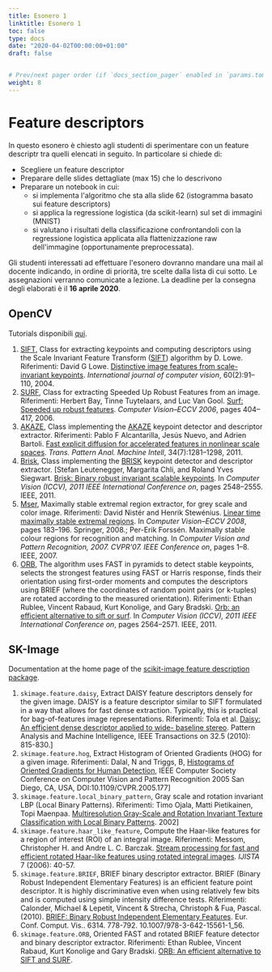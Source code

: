 ```yaml
---
title: Esonero 1
linktitle: Esonero 1
toc: false
type: docs
date: "2020-04-02T00:00:00+01:00"
draft: false


# Prev/next pager order (if `docs_section_pager` enabled in `params.toml`)
weight: 8
---
```



#  Feature descriptors

In questo esonero è chiesto agli studenti di sperimentare con un feature descriptr tra quelli elencati in seguito. In particolare si chiede di: 

- Scegliere un feature descriptor
- Preparare delle slides dettagliate (max 15) che lo descrivono
- Preparare un notebook in cui: 
	- si implementa l'algoritmo che sta alla slide 62 (istogramma basato sui feature descriptors) 
	- si applica la regressione logistica (da scikit-learn) sul set di immagini (MNIST)
	- si valutano i risultati della classificazione confrontandoli con la regressione logistica applicata alla flattenizzazione raw dell'immagine (opportunamente preprocessata). 

Gli studenti interessati ad effettuare l'esonero dovranno mandare una mail al docente indicando, in ordine di priorità, tre scelte dalla lista di cui sotto.
Le assegnazioni verranno comunicate a lezione. La deadline per la consegna degli elaborati è il **16 aprile 2020**.




## OpenCV

Tutorials disponibili [qui](https://opencv-python-tutroals.readthedocs.io/en/latest/py_tutorials/py_feature2d/py_table_of_contents_feature2d/py_table_of_contents_feature2d.html).


1. [SIFT](https://docs.opencv.org/4.2.0/d5/d3c/classcv_1_1xfeatures2d_1_1SIFT.html), Class for extracting keypoints and computing descriptors using the Scale Invariant Feature Transform ([SIFT](https://docs.opencv.org/4.2.0/d5/d3c/classcv_1_1xfeatures2d_1_1SIFT.html)) algorithm by D. Lowe. Riferimenti: David G Lowe. [Distinctive image features from scale-invariant keypoints](https://www.cs.ubc.ca/~lowe/papers/ijcv04.pdf). *International journal of computer vision*, 60(2):91–110, 2004.
2. [SURF](https://docs.opencv.org/4.2.0/d5/df7/classcv_1_1xfeatures2d_1_1SURF.html), Class for extracting Speeded Up Robust Features from an image. Riferimenti: Herbert Bay, Tinne Tuytelaars, and Luc Van Gool. [Surf: Speeded up robust features](http://scholar.google.it/scholar_url?url=https://lirias.kuleuven.be/retrieve/78517&hl=it&sa=X&scisig=AAGBfm2HNoDAKFbI70IQ22ndV5cBLu7pBw&nossl=1&oi=scholarr). *Computer Vision–ECCV 2006*, pages 404–417, 2006.
3. [AKAZE](https://docs.opencv.org/4.2.0/d8/d30/classcv_1_1AKAZE.html), Class implementing the [AKAZE](https://docs.opencv.org/4.2.0/d8/d30/classcv_1_1AKAZE.html) keypoint detector and descriptor extractor. Riferimenti: Pablo F Alcantarilla, Jesús Nuevo, and Adrien Bartoli. [Fast explicit diffusion for accelerated features in nonlinear scale spaces](http://www.bmva.org/bmvc/2013/Papers/paper0013/paper0013.pdf). *Trans. Pattern Anal. Machine Intell*, 34(7):1281–1298, 2011.
4. [Brisk](https://docs.opencv.org/4.2.0/de/dbf/classcv_1_1BRISK.html), Class implementing the [BRISK](https://docs.opencv.org/4.2.0/de/dbf/classcv_1_1BRISK.html) keypoint detector and descriptor extractor. [Stefan Leutenegger, Margarita Chli, and Roland Yves Siegwart. [Brisk: Binary robust invariant scalable keypoints](https://www.researchgate.net/publication/221110715_BRISK_Binary_Robust_invariant_scalable_keypoints). In *Computer Vision (ICCV), 2011 IEEE International Conference on*, pages 2548–2555. IEEE, 2011.
5. [Mser](https://docs.opencv.org/4.2.0/d3/d28/classcv_1_1MSER.html), Maximally stable extremal region extractor, for grey scale and color image. Riferimenti: David Nistér and Henrik Stewénius. [Linear time maximally stable extremal regions](https://www.researchgate.net/publication/221304597_Linear_Time_Maximally_Stable_Extremal_Regions). In *Computer Vision–ECCV 2008*, pages 183–196. Springer, 2008.; Per-Erik Forssén. Maximally stable colour regions for recognition and matching. In *Computer Vision and Pattern Recognition, 2007. CVPR'07. IEEE Conference on*, pages 1–8. IEEE, 2007.
6. [ORB](https://docs.opencv.org/4.2.0/db/d95/classcv_1_1ORB.html), The algorithm uses FAST in pyramids to detect stable keypoints, selects  the strongest features using FAST or Harris response, finds their  orientation using first-order moments and computes the descriptors using BRIEF (where the coordinates of random point pairs (or k-tuples) are  rotated according to the measured orientation). Riferimenti: Ethan Rublee, Vincent Rabaud, Kurt Konolige, and Gary Bradski. [Orb: an efficient alternative to sift or surf](http://www.willowgarage.com/sites/default/files/orb_final.pdf). In *Computer Vision (ICCV), 2011 IEEE International Conference on*, pages 2564–2571. IEEE, 2011.


## SK-Image

Documentation at the home page of the [scikit-image feature description package](https://scikit-image.org/docs/0.16.x/api/skimage.feature.html).

1. `skimage.feature.daisy`, Extract DAISY feature descriptors densely for the given image. DAISY is a feature descriptor similar to SIFT formulated in a way that allows for fast dense extraction. Typically, this is practical for bag-of-features image representations. Riferimenti: Tola et al. [Daisy: An efficient dense descriptor applied to wide- baseline stereo](https://infoscience.epfl.ch/record/138785/files/tola_daisy_pami_1.pdf). Pattern Analysis and Machine Intelligence, IEEE Transactions on 32.5 (2010): 815-830.]
2. `skimage.feature.hog`, Extract Histogram of Oriented Gradients (HOG) for a given image. Riferimenti: Dalal, N and Triggs, B, [Histograms of Oriented Gradients for Human Detection](https://lear.inrialpes.fr/people/triggs/pubs/Dalal-cvpr05.pdf), IEEE Computer Society Conference on Computer Vision and Pattern Recognition 2005 San Diego, CA, USA, DOI:10.1109/CVPR.2005.177]
3. `skimage.feature.local_binary_pattern`, Gray scale and rotation invariant LBP (Local Binary Patterns). Riferimenti: Timo Ojala, Matti Pietikainen, Topi Maenpaa. [Multiresolution Gray-Scale and Rotation Invariant Texture Classification with Local Binary Patterns]( http://www.ee.oulu.fi/research/mvmp/mvg/files/pdf/pdf_94.pdf). 2002]
4. `skimage.feature.haar_like_feature`, Compute the Haar-like features for a region of interest (ROI) of an integral image. Riferimenti: Messom, Christopher H. and Andre L. C. Barczak. [Stream processing for fast and efficient rotated Haar-like features using rotated integral images](https://www.semanticscholar.org/paper/Stream-processing-for-fast-and-efficient-rotated-Messom-Barczak/b55e215acd9bc0496f1f611d6193fea0b10e4212). *IJISTA* 7 (2006): 40-57. 
5. `skimage.feature.BRIEF`, BRIEF binary descriptor extractor. BRIEF (Binary Robust Independent Elementary Features) is an efficient feature point descriptor. It is highly discriminative even when using relatively few bits and is computed using simple intensity difference tests. Riferimenti: Calonder, Michael & Lepetit, Vincent & Strecha, Christoph & Fua, Pascal. (2010). [BRIEF: Binary Robust Independent Elementary Features](https://www.cs.ubc.ca/~lowe/525/papers/calonder_eccv10.pdf). Eur. Conf. Comput. Vis.. 6314. 778-792. 10.1007/978-3-642-15561-1_56.  
6. `skimage.feature.ORB`, Oriented FAST and rotated BRIEF feature detector and binary descriptor extractor. Riferimenti: Ethan Rublee, Vincent Rabaud, Kurt Konolige and Gary Bradski. [ORB: An efficient alternative to SIFT and SURF](http://www.vision.cs.chubu.ac.jp/CV-R/pdf/Rublee_iccv2011.pdf). 


